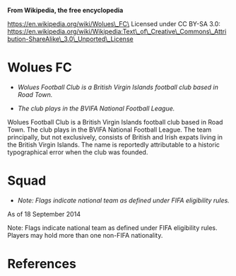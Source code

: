 **From Wikipedia, the free encyclopedia**

https://en.wikipedia.org/wiki/Wolues\_FC\
Licensed under CC BY-SA 3.0:\
https://en.wikipedia.org/wiki/Wikipedia:Text\_of\_Creative\_Commons\_Attribution-ShareAlike\_3.0\_Unported\_License

Wolues FC
=========

-   *Wolues Football Club is a British Virgin Islands football club
    based in Road Town.*

-   *The club plays in the BVIFA National Football League.*

Wolues Football Club is a British Virgin Islands football club based in
Road Town. The club plays in the BVIFA National Football League. The
team principally, but not exclusively, consists of British and Irish
expats living in the British Virgin Islands. The name is reportedly
attributable to a historic typographical error when the club was
founded.

Squad
=====

-   *Note: Flags indicate national team as defined under FIFA
    eligibility rules.*

As of 18 September 2014

Note: Flags indicate national team as defined under FIFA eligibility
rules. Players may hold more than one non-FIFA nationality.

References
==========

